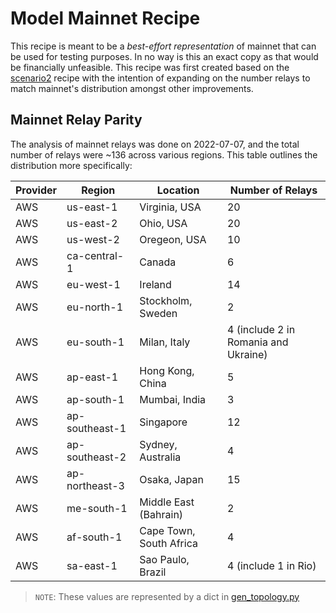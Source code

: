 # Model Mainnet Recipe

This recipe is meant to be a _best-effort representation_ of mainnet that can be used for testing purposes. In no way is this an exact copy as that would be financially unfeasible. This recipe was first created based on the [scenario2](../scenario2/) recipe with the intention of expanding on the number relays to match mainnet's distribution amongst other improvements.

## Mainnet Relay Parity

The analysis of mainnet relays was done on 2022-07-07, and the total number of relays were ~136 across various regions. This table outlines the distribution more specifically:

| Provider | Region         | Location                | Number of Relays                     |
| -------- | -------------- | ----------------------- | ------------------------------------ |
| AWS      | us-east-1      | Virginia, USA           | 20                                   |
| AWS      | us-east-2      | Ohio, USA               | 20                                   |
| AWS      | us-west-2      | Oregeon, USA            | 10                                   |
| AWS      | ca-central-1   | Canada                  | 6                                    |
| AWS      | eu-west-1      | Ireland                 | 14                                   |
| AWS      | eu-north-1     | Stockholm, Sweden       | 2                                    |
| AWS      | eu-south-1     | Milan, Italy            | 4 (include 2 in Romania and Ukraine) |
| AWS      | ap-east-1      | Hong Kong, China        | 5                                    |
| AWS      | ap-south-1     | Mumbai, India           | 3                                    |
| AWS      | ap-southeast-1 | Singapore               | 12                                   |
| AWS      | ap-southeast-2 | Sydney, Australia       | 4                                    |
| AWS      | ap-northeast-3 | Osaka, Japan            | 15                                   |
| AWS      | me-south-1     | Middle East (Bahrain)   | 2                                    |
| AWS      | af-south-1     | Cape Town, South Africa | 4                                    |
| AWS      | sa-east-1      | Sao Paulo, Brazil       | 4 (include 1 in Rio)                 |

> `NOTE`: These values are represented by a dict in [gen_topology.py](./gen_topology.py)
